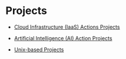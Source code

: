 # Projects

* [Cloud Infrastructure (IaaS) Actions Projects](https://roden-cloud.github.io)

* [Artificial Intelligence (AI) Action Projects](https://roden-ai.github.io)

* [Unix-based Projects](https://roden-unix.github.io)
